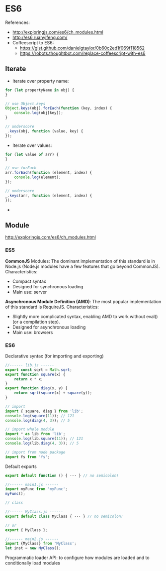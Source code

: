 # ES6

References:
- http://exploringjs.com/es6/ch_modules.html
- http://es6.ruanyifeng.com/
- Coffeescript to ES6:
    - https://gist.github.com/danielgtaylor/0b60c2ed1f069f118562
    - https://robots.thoughtbot.com/replace-coffeescript-with-es6
    
## Iterate
- Iterate over property name:

```js
for (let propertyName in obj) {
}

// use Object.keys
Object.keys(obj).forEach(function (key, index) {
    console.log(obj[key]);
}

// underscore
_.keys(obj, function (value, key) {
});
```
- Iterate over values:
 
```js
for (let value of arr) {
}

// use forEach
arr.forEach(function (element, index) {
    console.log(element); 
});

// underscore
_.keys(arr, function (element, index) {
});
```
- 

## Module

http://exploringjs.com/es6/ch_modules.html

### ES5
**CommonJS** Modules: The dominant implementation of this standard is in Node.js (Node.js modules have a few features that go beyond CommonJS). Characteristics:
- Compact syntax
- Designed for synchronous loading
- Main use: server

**Asynchronous Module Definition (AMD)**: The most popular implementation of this standard is RequireJS. Characteristics:
- Slightly more complicated syntax, enabling AMD to work without eval() (or a compilation step).
- Designed for asynchronous loading
- Main use: browsers

### ES6
Declarative syntax (for importing and exporting)

```js
//------ lib.js ------
export const sqrt = Math.sqrt;
export function square(x) {
    return x * x;
}
export function diag(x, y) {
    return sqrt(square(x) + square(y));
}

// import
import { square, diag } from 'lib';
console.log(square(11)); // 121
console.log(diag(4, 3)); // 5

// import whole module
import * as lib from 'lib';
console.log(lib.square(11)); // 121
console.log(lib.diag(4, 3)); // 5

// import from node package
import fs from 'fs';
```

Default exports
```js
export default function () { ··· } // no semicolon!

//------ main1.js ------
import myFunc from 'myFunc';
myFunc();

// class

//------ MyClass.js ------
export default class MyClass { ··· } // no semicolon!

// or 
export { MyClass };

//------ main2.js ------
import {MyClass} from 'MyClass';
let inst = new MyClass();
```

Programmatic loader API: to configure how modules are loaded and to conditionally load modules